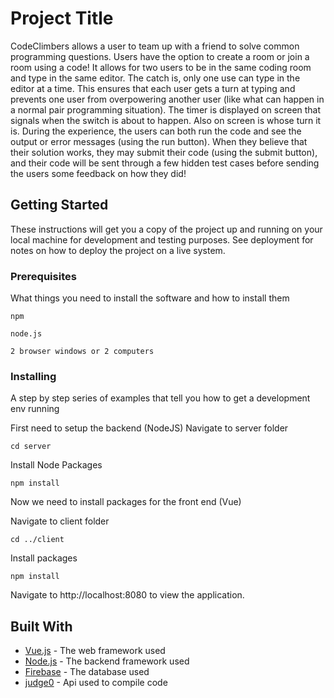 # Project Title

CodeClimbers allows a user to team up with a friend to solve common programming questions. Users have the option to create a room or join a room using a code! It allows for two users to be in the same coding room and type in the same editor. The catch is, only one use can type in the editor at a time. This ensures that each user gets a turn at typing and prevents one user from overpowering another user (like what can happen in a normal pair programming situation). The timer is displayed on screen that signals when the switch is about to happen. Also on screen is whose turn it is. During the experience, the users can both run the code and see the output or error messages (using the run button). When they believe that their solution works, they may submit their code (using the submit button), and their code will be sent through a few hidden test cases before sending the users some feedback on how they did!

## Getting Started

These instructions will get you a copy of the project up and running on your local machine for development and testing purposes. See deployment for notes on how to deploy the project on a live system.

### Prerequisites

What things you need to install the software and how to install them

```
npm

node.js

2 browser windows or 2 computers
```

### Installing

A step by step series of examples that tell you how to get a development env running

First need to setup the backend (NodeJS)
Navigate to server folder

```
cd server
```

Install Node Packages

```
npm install
```
Now we need to install packages for the front end (Vue)

Navigate to client folder

```
cd ../client
```

Install packages
```
npm install
```

Navigate to http://localhost:8080 to view the application.


## Built With

* [Vue.js](https://vuejs.org/) - The web framework used
* [Node.js](https://nodejs.org/en/) - The backend framework used
* [Firebase](https://firebase.google.com/) - The database used
* [judge0](https://judge0.com/) - Api used to compile code

